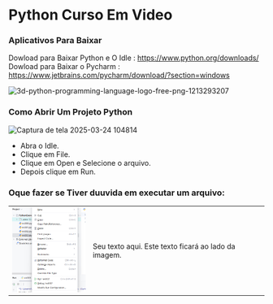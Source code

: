 # Python Curso Em Video
### Aplicativos Para Baixar
Dowload para Baixar Python e O Idle : https://www.python.org/downloads/  
Dowload para Baixar o Pycharm : https://www.jetbrains.com/pycharm/download/?section=windows

![3d-python-programming-language-logo-free-png-1213293207](https://github.com/user-attachments/assets/1d5eb638-4ff9-4796-8fbf-41d65c15b607)
### Como Abrir Um Projeto Python
![Captura de tela 2025-03-24 104814](https://github.com/user-attachments/assets/d7909b4d-d62e-495c-a03e-bac2b094f9e5)  
- Abra o Idle.  
- Clique em File.  
- Clique em Open e Selecione o arquivo.
- Depois clique em Run.
### Oque fazer se Tiver duuvida em executar um arquivo:
<table>
  <tr>
    <td><img src="Captura de tela 2025-03-27 090435.png" width="150"></td>
    <td>Seu texto aqui. Este texto ficará ao lado da imagem.</td>
  </tr>
</table>

